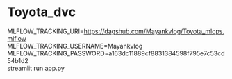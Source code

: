 # Toyota_dvc
MLFLOW_TRACKING_URI=https://dagshub.com/Mayankvlog/Toyota_mlops.mlflow \
MLFLOW_TRACKING_USERNAME=Mayankvlog \
MLFLOW_TRACKING_PASSWORD=a163dc11889cf8831384598f795e7c53cd54b1d2 \
streamlit run app.py